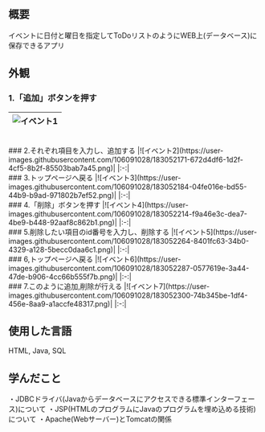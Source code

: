 ## 概要
イベントに日付と曜日を指定してToDoリストのようにWEB上(データベース)に保存できるアプリ

## 外観<br>
### 1.「追加」ボタンを押す
|![イベント1](https://user-images.githubusercontent.com/106091028/183052156-3b9e22cc-5666-48e8-a869-99e6ccbd8ec4.png)|
|:-:|
<br>
### 2.それぞれ項目を入力し、追加する
|![イベント2](https://user-images.githubusercontent.com/106091028/183052171-672d4df6-1d2f-4cf5-8b2f-85503bab7a45.png)|
|:-:|
<br>
### 3.トップページへ戻る
|![イベント3](https://user-images.githubusercontent.com/106091028/183052184-04fe016e-bd55-44b9-b9ad-971802b7ef52.png)|
|:-:|
<br>
### 4.「削除」ボタンを押す
|![イベント4](https://user-images.githubusercontent.com/106091028/183052214-f9a46e3c-dea7-4be9-b448-92aaf8c862b1.png)|
|:-:|
<br>
### 5.削除したい項目のid番号を入力し、削除する
|![イベント5](https://user-images.githubusercontent.com/106091028/183052264-8401fc63-34b0-4329-a128-5becc0daa6c1.png)|
|:-:|
<br>
### 6,トップページへ戻る
|![イベント6](https://user-images.githubusercontent.com/106091028/183052287-0577619e-3a44-47de-b906-4cc66b555f7b.png)|
|:-:|
<br>
### 7.このように追加,削除が行える
|![イベント7](https://user-images.githubusercontent.com/106091028/183052300-74b345be-1df4-456e-8aa9-a1accfe48317.png)|
|:-:|

## 使用した言語
HTML, Java, SQL

## 学んだこと
・JDBCドライバ(Javaからデータベースにアクセスできる標準インターフェース)について
・JSP(HTMLのプログラムにJavaのプログラムを埋め込める技術)について
・Apache(Webサーバー)とTomcatの関係
